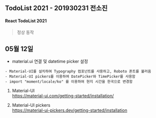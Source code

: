 ## TodoList 2021 - 201930231 전소진
#### React TodoList 2021
> 정상 동작

## 05월 12일
- material.ui 연결 및 datetime picker 설정
```
- Material-UI를 설치하여 Typography 컴포넌트를 사용하고, Roboto 폰트를 불러옴
- Material-UI pickers를 이용하여 DatePicker와 TimePicker를 사용함
- import "moment/locale/ko" 를 이용하여 현지 시간을 한국으로 변경함
```

1. Material-UI<br>
https://material-ui.com/getting-started/installation/

2. Material-UI pickers<br>
https://material-ui-pickers.dev/getting-started/installation